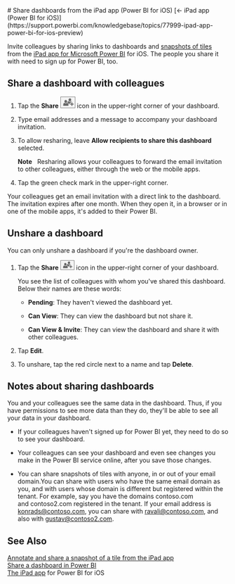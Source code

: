 <properties pageTitle="Share dashboards from the iPad app (Power BI for iOS)" description="Share dashboards from the iPad app (Power BI for iOS)" services="powerbi" documentationCenter="" authors="v-anpasi" manager="mblythe" editor=""/>
<tags ms.service="powerbi" ms.devlang="NA" ms.topic="article" ms.tgt_pltfrm="NA" ms.workload="powerbi" ms.date="06/26/2015" ms.author="v-anpasi"/>
# Share dashboards from the iPad app (Power BI for iOS)
[← iPad app (Power BI for iOS)](https://support.powerbi.com/knowledgebase/topics/77999-ipad-app-power-bi-for-ios-preview)

Invite colleagues by sharing links to dashboards and [snapshots of tiles](http://support.powerbi.com/knowledgebase/articles/527030-annotate-and-share-a-snapshot-of-a-tile-from-the-i) from the [iPad app for Microsoft Power BI](http://support.powerbi.com/knowledgebase/topics/69272-ipad-app-for-power-bi) for iOS. The people you share it with need to sign up for Power BI, too.

## Share a dashboard with colleagues

1.  Tap the **Share** ![](media/powerbi-mobile-share-dashboards-from-the-ipad-app/PBI_iOS_ShareRptIcon.png) icon in the upper-right corner of your dashboard.
2.  Type email addresses and a message to accompany your dashboard invitation.
3.  To allow resharing, leave **Allow recipients to share this dashboard** selected.

    **Note**   Resharing allows your colleagues to forward the email invitation to other colleagues, either through the web or the mobile apps.

4.  Tap the green check mark in the upper-right corner.

Your colleagues get an email invitation with a direct link to the dashboard. The invitation expires after one month. When they open it, in a browser or in one of the mobile apps, it's added to their Power BI.

## Unshare a dashboard

You can only unshare a dashboard if you're the dashboard owner.

1.  Tap the **Share** ![](media/powerbi-mobile-share-dashboards-from-the-ipad-app/PBI_iPad_ShareRptIcon20h.png) icon in the upper-right corner of your dashboard.

    You see the list of colleagues with whom you've shared this dashboard. Below their names are these words:

    -   **Pending**: They haven't viewed the dashboard yet.

    -   **Can View**: They can view the dashboard but not share it.

    -   **Can View & Invite**: They can view the dashboard and share it with other colleagues.

2.  Tap **Edit**.

3.  To unshare, tap the red circle next to a name and tap **Delete**.

## Notes about sharing dashboards

You and your colleagues see the same data in the dashboard. Thus, if you have permissions to see more data than they do, they'll be able to see all your data in your dashboard.

-   If your colleagues haven't signed up for Power BI yet, they need to do so to see your dashboard.

-   Your colleagues can see your dashboard and even see changes you make in the Power BI service online, after you save those changes.

-   You can share snapshots of tiles with anyone, in or out of your email domain.You can share with users who have the same email domain as you, and with users whose domain is different but registered within the tenant. For example, say you have the domains contoso.com and contoso2.com registered in the tenant. If your email address is konrads@contoso.com, you can share with ravali@contoso.com, and also with gustav@contoso2.com.

## See Also

[Annotate and share a snapshot of a tile from the iPad app](http://support.powerbi.com/knowledgebase/articles/527030-annotate-and-share-a-snapshot-of-a-tile-from-the-i)  
[Share a dashboard in Power BI](http://support.powerbi.com/knowledgebase/articles/431008-share-and-unshare-a-dashboard)  
[The iPad app](http://support.powerbi.com/knowledgebase/articles/467172-the-ipad-app-for-power-bi-preview) for Power BI for iOS
